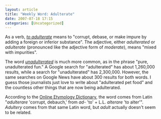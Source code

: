 ```yaml
---
layout: article
title: "Weekly Word: Adulterate"
date: 2007-07-18 17:15
categories: [Uncategorized]
---
```

As a verb, <em><a href="http://dictionary.reference.com/browse/adulterate">to adulterate</a></em> means to "corrupt, debase, or make impure by adding a foreign or inferior substance". The adjective, either <em>adulterated</em> or <em>adulterate</em> (pronounced like the adjective form of <em>moderate</em>), means "mixed with impurities".

The word <em><a href="http://dictionary.reference.com/browse/unadulterated">unadulterated</a></em> is much more common, as in the phrase "pure, unadulterated fun." A Google search for "adulterated" has about 1,260,000 results, while a search for "unadulterated" has 2,300,000. However, the same searches on Google News have about 300 results for both words. I guess those journalists just love to write about "adulterated pet food" and the countless other things that are now being adulterated.

According to the <a href="http://www.etymonline.com/index.php?term=adulteration" title="Adulteration">Online Etymology Dictionary</a>, the word comes from Latin "<em>adulterare</em> 'corrupt, debauch,' from <em>ad-</em> 'to' + L.L. <em>alterare</em> 'to alter'". <em>Adultery</em> comes from that same Latin word, but <em>adult</em> actually doesn't seem to be related.

